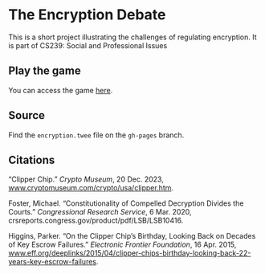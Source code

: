 # The Encryption Debate
This is a short project illustrating the challenges of regulating encryption. It is part of CS239: Social and Professional Issues

## Play the game
You can access the game [here](https://lee-blake.github.io/encryption-debate/).

## Source
Find the `encryption.twee` file on the `gh-pages` branch.

## Citations

“Clipper Chip.” *Crypto Museum*, 20 Dec. 2023, www.cryptomuseum.com/crypto/usa/clipper.htm. 

Foster, Michael. “Constitutionality of Compelled Decryption Divides the Courts.” *Congressional Research Service*, 6 Mar. 2020, crsreports.congress.gov/product/pdf/LSB/LSB10416. 

Higgins, Parker. “On the Clipper Chip’s Birthday, Looking Back on Decades of Key Escrow Failures.” *Electronic Frontier Foundation*, 16 Apr. 2015, www.eff.org/deeplinks/2015/04/clipper-chips-birthday-looking-back-22-years-key-escrow-failures. 
